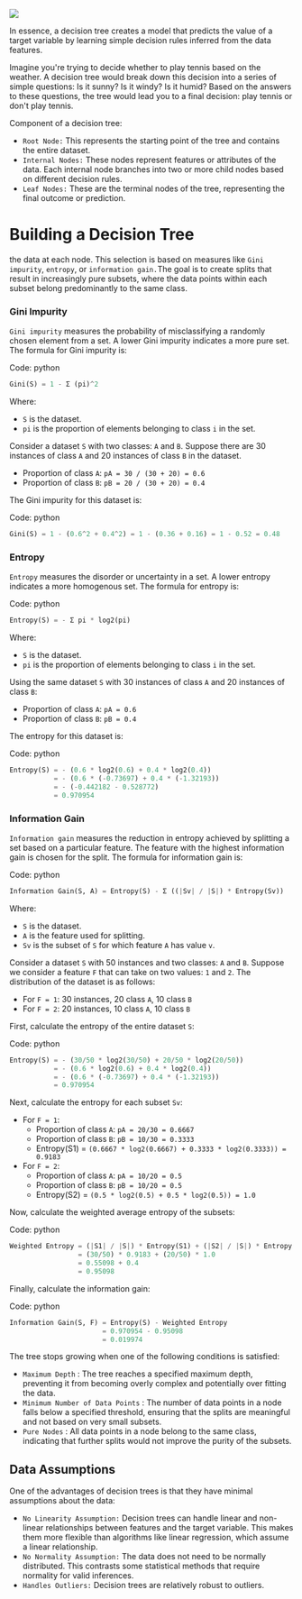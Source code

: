 ![](Pasted%20image%2020250821074025.png)

In essence, a decision tree creates a model that predicts the value of a target variable by learning simple decision rules inferred from the data features.

Imagine you're trying to decide whether to play tennis based on the weather. A decision tree would break down this decision into a series of simple questions: Is it sunny? Is it windy? Is it humid? Based on the answers to these questions, the tree would lead you to a final decision: play tennis or don't play tennis.

Component of a decision tree:

- `Root Node:` This represents the starting point of the tree and contains the entire dataset.
- `Internal Nodes:` These nodes represent features or attributes of the data. Each internal node branches into two or more child nodes based on different decision rules.
- `Leaf Nodes:` These are the terminal nodes of the tree, representing the final outcome or prediction.

# **Building a Decision Tree**

the data at each node. This selection is based on measures like `Gini impurity`, `entropy`, or `information gain.`The goal is to create splits that result in increasingly pure subsets, where the data points within each subset belong predominantly to the same class.

### Gini Impurity

`Gini impurity` measures the probability of misclassifying a randomly chosen element from a set. A lower Gini impurity indicates a more pure set. The formula for Gini impurity is:

Code: python

```python
Gini(S) = 1 - Σ (pi)^2

```

Where:

- `S` is the dataset.
- `pi` is the proportion of elements belonging to class `i` in the set.

Consider a dataset `S` with two classes: `A` and `B`. Suppose there are 30 instances of class `A` and 20 instances of class `B` in the dataset.

- Proportion of class `A`: `pA = 30 / (30 + 20) = 0.6`
- Proportion of class `B`: `pB = 20 / (30 + 20) = 0.4`

The Gini impurity for this dataset is:

Code: python

```python
Gini(S) = 1 - (0.6^2 + 0.4^2) = 1 - (0.36 + 0.16) = 1 - 0.52 = 0.48

```

### Entropy

`Entropy` measures the disorder or uncertainty in a set. A lower entropy indicates a more homogenous set. The formula for entropy is:

Code: python

```python
Entropy(S) = - Σ pi * log2(pi)

```

Where:

- `S` is the dataset.
- `pi` is the proportion of elements belonging to class `i` in the set.

Using the same dataset `S` with 30 instances of class `A` and 20 instances of class `B`:

- Proportion of class `A`: `pA = 0.6`
- Proportion of class `B`: `pB = 0.4`

The entropy for this dataset is:

Code: python

```python
Entropy(S) = - (0.6 * log2(0.6) + 0.4 * log2(0.4))
           = - (0.6 * (-0.73697) + 0.4 * (-1.32193))
           = - (-0.442182 - 0.528772)
           = 0.970954

```

### Information Gain

`Information gain` measures the reduction in entropy achieved by splitting a set based on a particular feature. The feature with the highest information gain is chosen for the split. The formula for information gain is:

Code: python

```python
Information Gain(S, A) = Entropy(S) - Σ ((|Sv| / |S|) * Entropy(Sv))

```

Where:

- `S` is the dataset.
- `A` is the feature used for splitting.
- `Sv` is the subset of `S` for which feature `A` has value `v`.

Consider a dataset `S` with 50 instances and two classes: `A` and `B`. Suppose we consider a feature `F` that can take on two values: `1` and `2`. The distribution of the dataset is as follows:

- For `F = 1`: 30 instances, 20 class `A`, 10 class `B`
- For `F = 2`: 20 instances, 10 class `A`, 10 class `B`

First, calculate the entropy of the entire dataset `S`:

Code: python

```python
Entropy(S) = - (30/50 * log2(30/50) + 20/50 * log2(20/50))
           = - (0.6 * log2(0.6) + 0.4 * log2(0.4))
           = - (0.6 * (-0.73697) + 0.4 * (-1.32193))
           = 0.970954

```

Next, calculate the entropy for each subset `Sv`:

- For `F = 1`:
    - Proportion of class `A`: `pA = 20/30 = 0.6667`
    - Proportion of class `B`: `pB = 10/30 = 0.3333`
    - Entropy(S1) = `(0.6667 * log2(0.6667) + 0.3333 * log2(0.3333)) = 0.9183`
- For `F = 2`:
    - Proportion of class `A`: `pA = 10/20 = 0.5`
    - Proportion of class `B`: `pB = 10/20 = 0.5`
    - Entropy(S2) = `(0.5 * log2(0.5) + 0.5 * log2(0.5)) = 1.0`

Now, calculate the weighted average entropy of the subsets:

Code: python

```python
Weighted Entropy = (|S1| / |S|) * Entropy(S1) + (|S2| / |S|) * Entropy(S2)
                 = (30/50) * 0.9183 + (20/50) * 1.0
                 = 0.55098 + 0.4
                 = 0.95098

```

Finally, calculate the information gain:

Code: python

```python
Information Gain(S, F) = Entropy(S) - Weighted Entropy
                       = 0.970954 - 0.95098
                       = 0.019974

```

The tree stops growing when one of the following conditions is satisfied:

- `Maximum Depth` : The tree reaches a specified maximum depth, preventing it from becoming overly complex and potentially over fitting the data.
- `Minimum Number of Data Points` : The number of data points in a node falls below a specified threshold, ensuring that the splits are meaningful and not based on very small subsets.
- `Pure Nodes` : All data points in a node belong to the same class, indicating that further splits would not improve the purity of the subsets.

## Data Assumptions

One of the advantages of decision trees is that they have minimal assumptions about the data:

- `No Linearity Assumption:` Decision trees can handle linear and non-linear relationships between features and the target variable. This makes them more flexible than algorithms like linear regression, which assume a linear relationship.
- `No Normality Assumption:` The data does not need to be normally distributed. This contrasts some statistical methods that require normality for valid inferences.
- `Handles Outliers:` Decision trees are relatively robust to outliers.